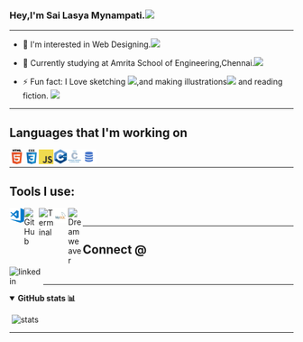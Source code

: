    ### Hey,I'm Sai Lasya Mynampati.<img src="https://media.tenor.com/images/d27aa535c8289184ad6b735d4b2f3fae/tenor.gif" width="70px"><img>

------------------
- 👀 I'm interested in Web Designing.<img src="https://c.tenor.com/e_Ib7MhDskgAAAAj/tigo-guatemala.gif" width="45px">



- 🌱 Currently studying at Amrita School of Engineering,Chennai.<img src="https://c.tenor.com/-n8u1MNTVskAAAAj/woman-student-people.gif" width="20px">
- ⚡ Fun fact: I Love sketching <img src="https://c.tenor.com/Oy_rYG15YzgAAAAj/raf-rafs.gif" width="7px">,and making illustrations<img src="https://c.tenor.com/ZyNlDKBzMp0AAAAj/tigo-guatemala.gif" width="24px"> and reading fiction. <img src="https://c.tenor.com/cEinmuFK7s0AAAAj/book-red-bull.gif" width="25px"><img>



------------------
## Languages that I'm working on

<img align="left" alt="HTML5" width="26px" src="https://raw.githubusercontent.com/github/explore/80688e429a7d4ef2fca1e82350fe8e3517d3494d/topics/html/html.png" />
<img align="left" alt="CSS3" width="26px" src="https://raw.githubusercontent.com/github/explore/80688e429a7d4ef2fca1e82350fe8e3517d3494d/topics/css/css.png" />
<img align="left" alt="JavaScript" width="26px" src="https://raw.githubusercontent.com/github/explore/80688e429a7d4ef2fca1e82350fe8e3517d3494d/topics/javascript/javascript.png" />
<img align="left" alt="CPP" width="25px" src="https://raw.githubusercontent.com/github/explore/80688e429a7d4ef2fca1e82350fe8e3517d3494d/topics/cpp/cpp.png">
<img align="left" alt="C" width="25px" src="https://raw.githubusercontent.com/github/explore/80688e429a7d4ef2fca1e82350fe8e3517d3494d/topics/c/c.png">
<img align="left" alt="SQL" width="26px" src="https://raw.githubusercontent.com/github/explore/80688e429a7d4ef2fca1e82350fe8e3517d3494d/topics/sql/sql.png" />
<br>

------------------

## Tools I use:
<img align="left" alt="Visual Studio Code" width="26px" src="https://raw.githubusercontent.com/github/explore/80688e429a7d4ef2fca1e82350fe8e3517d3494d/topics/visual-studio-code/visual-studio-code.png" />
<img align="left" alt="GitHub" width="26px" src="https://image.flaticon.com/icons/png/512/270/270798.png" />
<img align="left" alt="Terminal" width="26px" src="https://image.flaticon.com/icons/png/512/668/668453.png" />
<img align="left" alt="MySQL" width="26px" src="https://raw.githubusercontent.com/github/explore/80688e429a7d4ef2fca1e82350fe8e3517d3494d/topics/mysql/mysql.png" />
<img align="left" alt="Dreamweaver" width="26px" src="https://image.flaticon.com/icons/png/512/552/552228.png" />

<br>

------------------

## Connect @

[<img align="left" alt="linked in" width="60px" src="https://i.pinimg.com/originals/de/b4/6f/deb46f02a59e3b3a2aa58fac16290d63.gif" />](https://www.linkedin.com/in/sai-lasya-b874711a7/)
<br>

 ----
                                                                                                      
  <details open>
         <summary> <b> GitHub stats 📊</b>  </summary>  
          <p>&nbsp;<img align="center" src="https://github-readme-stats.vercel.app/api?username=Bubblegum9&show_icons=true&theme=material-palenight&" alt="stats" /></p>               </details>
          
 -----
         
